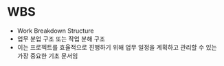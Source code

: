 # WBS
- Work Breakdown Structure
- 업무 분업 구조 또는 작업 분해 구조   
- 이는 프로젝트를 효율적으로 진행하기 위해
업무 일정을 계획하고 관리할 수 있는 가장 중요한 기초 문서임